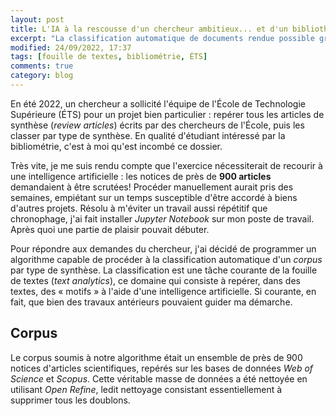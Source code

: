 ```yaml
---
layout: post
title: L'IA à la rescousse d'un chercheur ambitieux... et d'un bibliothécaire occupé
excerpt: "La classification automatique de documents rendue possible grâce à un algorithme d'intelligence artificielle."
modified: 24/09/2022, 17:37
tags: [fouille de textes, bibliométrie, ÉTS]
comments: true
category: blog
---
```


En été 2022, un chercheur a sollicité l'équipe de l'École de Technologie Supérieure (ÉTS) pour un projet bien particulier : repérer tous les articles de synthèse (_review articles_) écrits par des chercheurs de l'École, puis les classer par type de synthèse. En qualité d'étudiant intéressé par la bibliométrie, c'est à moi qu'est incombé ce dossier.

Très vite, je me suis rendu compte que l'exercice nécessiterait de recourir à une intelligence artificielle : les notices de près de __900 articles__ demandaient à être scrutées! Procéder manuellement aurait pris des semaines, empiétant sur un temps susceptible d'être accordé à biens d'autres projets. Résolu à m'éviter un travail aussi répétitif que chronophage, j'ai fait installer _Jupyter Notebook_ sur mon poste de travail. Après quoi une partie de plaisir pouvait débuter.

Pour répondre aux demandes du chercheur, j'ai décidé de programmer un algorithme capable de procéder à la classification automatique d'un _corpus_ par type de synthèse. La classification est une tâche courante de la fouille de textes (_text analytics_), ce domaine qui consiste à repérer, dans des textes, des « motifs » à l'aide d'une intelligence artificielle. Si courante, en fait, que bien des travaux antérieurs pouvaient guider ma démarche.

## Corpus
Le corpus soumis à notre algorithme était un ensemble de près de 900 notices d'articles scientifiques, repérés sur les bases de données _Web of Science_ et _Scopus_. Cette véritable masse de données a été nettoyée en utilisant _Open Refine_, ledit nettoyage consistant essentiellement à supprimer tous les doublons.

